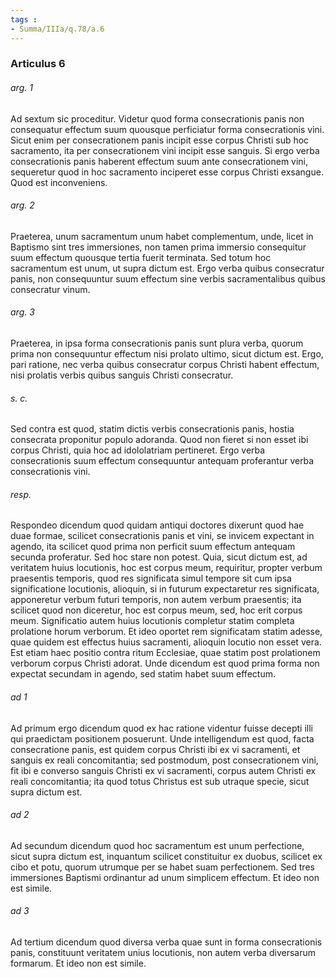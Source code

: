 ```yaml
---
tags : 
- Summa/IIIa/q.78/a.6
---
```


### Articulus 6

###### arg. 1
Ad sextum sic proceditur. Videtur quod forma consecrationis panis non consequatur effectum suum quousque perficiatur forma consecrationis vini. Sicut enim per consecrationem panis incipit esse corpus Christi sub hoc sacramento, ita per consecrationem vini incipit esse sanguis. Si ergo verba consecrationis panis haberent effectum suum ante consecrationem vini, sequeretur quod in hoc sacramento inciperet esse corpus Christi exsangue. Quod est inconveniens.

###### arg. 2
Praeterea, unum sacramentum unum habet complementum, unde, licet in Baptismo sint tres immersiones, non tamen prima immersio consequitur suum effectum quousque tertia fuerit terminata. Sed totum hoc sacramentum est unum, ut supra dictum est. Ergo verba quibus consecratur panis, non consequuntur suum effectum sine verbis sacramentalibus quibus consecratur vinum.

###### arg. 3
Praeterea, in ipsa forma consecrationis panis sunt plura verba, quorum prima non consequuntur effectum nisi prolato ultimo, sicut dictum est. Ergo, pari ratione, nec verba quibus consecratur corpus Christi habent effectum, nisi prolatis verbis quibus sanguis Christi consecratur.

###### s. c.
Sed contra est quod, statim dictis verbis consecrationis panis, hostia consecrata proponitur populo adoranda. Quod non fieret si non esset ibi corpus Christi, quia hoc ad idololatriam pertineret. Ergo verba consecrationis suum effectum consequuntur antequam proferantur verba consecrationis vini.

###### resp.
Respondeo dicendum quod quidam antiqui doctores dixerunt quod hae duae formae, scilicet consecrationis panis et vini, se invicem expectant in agendo, ita scilicet quod prima non perficit suum effectum antequam secunda proferatur. Sed hoc stare non potest. Quia, sicut dictum est, ad veritatem huius locutionis, hoc est corpus meum, requiritur, propter verbum praesentis temporis, quod res significata simul tempore sit cum ipsa significatione locutionis, alioquin, si in futurum expectaretur res significata, apponeretur verbum futuri temporis, non autem verbum praesentis; ita scilicet quod non diceretur, hoc est corpus meum, sed, hoc erit corpus meum. Significatio autem huius locutionis completur statim completa prolatione horum verborum. Et ideo oportet rem significatam statim adesse, quae quidem est effectus huius sacramenti, alioquin locutio non esset vera. Est etiam haec positio contra ritum Ecclesiae, quae statim post prolationem verborum corpus Christi adorat. Unde dicendum est quod prima forma non expectat secundam in agendo, sed statim habet suum effectum.

###### ad 1
Ad primum ergo dicendum quod ex hac ratione videntur fuisse decepti illi qui praedictam positionem posuerunt. Unde intelligendum est quod, facta consecratione panis, est quidem corpus Christi ibi ex vi sacramenti, et sanguis ex reali concomitantia; sed postmodum, post consecrationem vini, fit ibi e converso sanguis Christi ex vi sacramenti, corpus autem Christi ex reali concomitantia; ita quod totus Christus est sub utraque specie, sicut supra dictum est.

###### ad 2
Ad secundum dicendum quod hoc sacramentum est unum perfectione, sicut supra dictum est, inquantum scilicet constituitur ex duobus, scilicet ex cibo et potu, quorum utrumque per se habet suam perfectionem. Sed tres immersiones Baptismi ordinantur ad unum simplicem effectum. Et ideo non est simile.

###### ad 3
Ad tertium dicendum quod diversa verba quae sunt in forma consecrationis panis, constituunt veritatem unius locutionis, non autem verba diversarum formarum. Et ideo non est simile.


